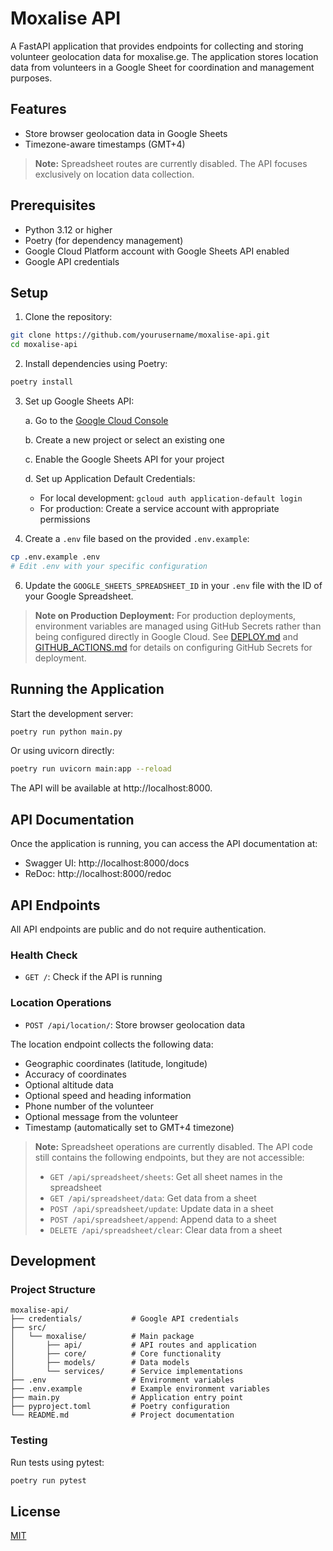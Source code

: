 # Moxalise API

A FastAPI application that provides endpoints for collecting and storing volunteer geolocation data for moxalise.ge. The application stores location data from volunteers in a Google Sheet for coordination and management purposes.

## Features

- Store browser geolocation data in Google Sheets
- Timezone-aware timestamps (GMT+4)

> **Note:** Spreadsheet routes are currently disabled. The API focuses exclusively on location data collection.

## Prerequisites

- Python 3.12 or higher
- Poetry (for dependency management)
- Google Cloud Platform account with Google Sheets API enabled
- Google API credentials

## Setup

1. Clone the repository:

```bash
git clone https://github.com/yourusername/moxalise-api.git
cd moxalise-api
```

2. Install dependencies using Poetry:

```bash
poetry install
```

3. Set up Google Sheets API:

   a. Go to the [Google Cloud Console](https://console.cloud.google.com/)
   
   b. Create a new project or select an existing one
   
   c. Enable the Google Sheets API for your project
   
   d. Set up Application Default Credentials:
      - For local development: `gcloud auth application-default login`
      - For production: Create a service account with appropriate permissions

5. Create a `.env` file based on the provided `.env.example`:

```bash
cp .env.example .env
# Edit .env with your specific configuration
```

6. Update the `GOOGLE_SHEETS_SPREADSHEET_ID` in your `.env` file with the ID of your Google Spreadsheet.

> **Note on Production Deployment:** For production deployments, environment variables are managed using GitHub Secrets rather than being configured directly in Google Cloud. See [DEPLOY.md](DEPLOY.md) and [GITHUB_ACTIONS.md](GITHUB_ACTIONS.md) for details on configuring GitHub Secrets for deployment.

## Running the Application

Start the development server:

```bash
poetry run python main.py
```

Or using uvicorn directly:

```bash
poetry run uvicorn main:app --reload
```

The API will be available at http://localhost:8000.

## API Documentation

Once the application is running, you can access the API documentation at:

- Swagger UI: http://localhost:8000/docs
- ReDoc: http://localhost:8000/redoc

## API Endpoints

All API endpoints are public and do not require authentication.

### Health Check

- `GET /`: Check if the API is running

### Location Operations

- `POST /api/location/`: Store browser geolocation data

The location endpoint collects the following data:
- Geographic coordinates (latitude, longitude)
- Accuracy of coordinates
- Optional altitude data
- Optional speed and heading information
- Phone number of the volunteer
- Optional message from the volunteer
- Timestamp (automatically set to GMT+4 timezone)

> **Note:** Spreadsheet operations are currently disabled. The API code still contains the following endpoints, but they are not accessible:
> - `GET /api/spreadsheet/sheets`: Get all sheet names in the spreadsheet
> - `GET /api/spreadsheet/data`: Get data from a sheet
> - `POST /api/spreadsheet/update`: Update data in a sheet
> - `POST /api/spreadsheet/append`: Append data to a sheet
> - `DELETE /api/spreadsheet/clear`: Clear data from a sheet


## Development

### Project Structure

```
moxalise-api/
├── credentials/           # Google API credentials
├── src/
│   └── moxalise/          # Main package
│       ├── api/           # API routes and application
│       ├── core/          # Core functionality
│       ├── models/        # Data models
│       └── services/      # Service implementations
├── .env                   # Environment variables
├── .env.example           # Example environment variables
├── main.py                # Application entry point
├── pyproject.toml         # Poetry configuration
└── README.md              # Project documentation
```

### Testing

Run tests using pytest:

```bash
poetry run pytest
```

## License

[MIT](LICENSE)
